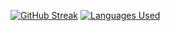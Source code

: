
[![GitHub Streak](https://streak-stats.demolab.com/?user=jonathanye29)](https://git.io/streak-stats)
[![Languages Used](https://github-readme-stats.vercel.app/api/top-langs/?username=jonathanye29&card_width=495&custom_title=Languages%20Used)](https://github.com/anuraghazra/github-readme-stats)
